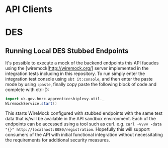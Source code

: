 # API Clients

# DES

## Running Local DES Stubbed Endpoints

It's possible to execute a mock of the backend endpoints this API facades using the [wiremock|http://wiremock.org/] server implemented in the integration tests including in this repository. To run simply enter the integration test console using `sbt it:console`, and then enter the paste mode by using `:paste`, finally copy paste the following block of code and complete with ctrl-D:

```scala
import uk.gov.hmrc.apprenticeshiplevy.util._
WiremockService.start()
```

This starts WireMock configured with stubbed endpoints with the same test data that is/will be available in the API sandbox environment. Each of the endpoints can be accessed using a tool such as curl. e.g. `curl -vvvv -data "{}" http://localhost:8080/registration`. Hopefully this will support consumers of the API with initial functional integration without necessitating the requirements for additional security measures.
